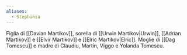 ```yaml
---
aliases:
  - Stephania
---
```


Figlia di [[Davian Martikov]], sorella di [[Urwin Martikov|Urwin]], [[Adrian Martikov]] e [[Elvir Martikov]] e [[Elric Martikov|Elric]]. Moglie di [[Dag Tomescu]] e madre di Claudiu, Martin, Viggo e Yolanda Tomescu. 

